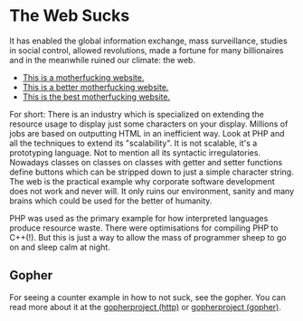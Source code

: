 The Web Sucks
=============
It has enabled the global information exchange, mass surveillance, studies in
social control, allowed revolutions, made a fortune for many billionaires and
in the meanwhile ruined our climate: the web.

* [This is a motherfucking website.](http://motherfuckingwebsite.com/)
* [This is a better motherfucking website.](http://bettermotherfuckingwebsite.com/)
* [This is the best motherfucking website.](http://bestmotherfucking.website/)

For short: There is an industry which is specialized on extending the resource
usage to display just some characters on your display. Millions of jobs are
based on outputting HTML in an inefficient way. Look at PHP and all the
techniques to extend its "scalability". It is not scalable, it's a prototyping
language. Not to mention all its syntactic irregulatories. Nowadays classes on
classes on classes with getter and setter functions define buttons which can be
stripped down to just a simple character string. The web is the practical
example why corporate software development does not work and never will. It
only ruins our environment, sanity and many brains which could be used for the
better of humanity.

PHP was used as the primary example for how interpreted languages produce
resource waste. There were optimisations for compiling PHP to C++(!). But this
is just a way to allow the mass of programmer sheep to go on and sleep calm at
night.

Gopher
------
For seeing a counter example in how to not suck, see the gopher. You can read
more about it at the
[gopherproject (http)](http://gopherproject.org) or [gopherproject
(gopher)](gopher://gopherproject.org).
